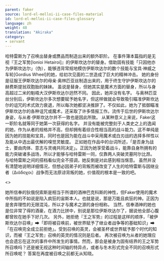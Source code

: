 ```yaml
---
parent: faker
source: lord-el-melloi-ii-case-files-material
id: lord-el-melloi-ii-case-files-glossary
language: zh
weight: 48
translation: "Akiraka"
category:
- servant
---
```


哈特雷斯为了召唤出替身或赝品而制造出来的额外职阶。
在事件簿本篇指的是无视『王之军势[Ionioi Hetairoi]』的伊斯坎达尔的替身。借助固有技能「只因他亦为伊斯坎达尔」（伪），能够违背常规地模仿伊斯坎达尔的数个技能与宝具·神威之车轮[Gordius Wheel]的她，给初次见面的二世造成了巨大的精神冲击。
她的身份是征服王伊斯坎达尔的母亲·奥林匹亚丝制造出来的，用于终生守护伊斯坎达尔的赫费斯提翁双胞胎的妹妹。
虽说是替身，但她其实是魔术方面的替身，所以与身高超过二米的魁梧大汉伊斯坎达尔迥然不同。
因此，她并没有名字。
与奥林匹亚丝分别后，伊斯坎达尔多次想要赋予她名字，但这样做就会导致吸引瞄准伊斯坎达尔的诅咒的术式效力衰退，所以每次她都坚决推辞了。不仅如此，她为了抵御瞄准伊斯坎达尔的各种诅咒或魔术，还采取了许多情报工作。流传于后世的伊斯坎达尔身姿，与从者·伊斯坎达尔并不一致也是因此所致。
从某种意义上来说，Faker这一职阶名就等同于她第一次获得的名字。
并没有能被完整刻于人类史之上的逸闻的她，作为从者的规格并不高，但却拥有着综合性相当高的战斗能力。这不单纯是因为她的技能和宝具，同时也是因为能在战斗中采用魔术或白刃战的选择多样性以及能从中选出最优解的嗅觉灵敏度。
正如她在作品中的台词所述，「是否身为战士，要由肉体、意志与灵魂共同决定」。正因为她享受着战斗，能靠自身所拥有的能力突破诸多战场，所以才能够与哈特雷斯一同，仅靠两人突破灵墓阿尔比昂。
与哈特雷斯之间的搭档看似完全不搭调，她反倒是对此感到相当惬意。
虽然并没有清楚地说明详细情况，但想必因弟子的背叛而被改变了人生的哈特雷斯与因继业者（Διάδοχοι）战争而无法原谅背叛的她，价值观的根本是一致的吧。

<>

她所信奉的狄俄倪索斯是相当于所谓的酒神巴克科斯的神性，但Faker使用的魔术中所指的不如说是陷入疯狂的宙斯本人。也就是说，那是万能且疯狂的神。正因为是舍弃理性的无限混沌，所以才与魔术之源的身份相称。
当然，信奉酒神的她也是位非常了得的酒豪，在酒力比拼中，别说是那位伊斯坎达尔了，据说他全部心腹都曾败在她手下好几次。
另外，她拒绝『王之军势』的过程是这样的顺序，「被伊斯坎达尔召唤」⮕「即将被召唤前，被世界赋予了继业者战争等的基础知识」⮕「在召唤完全成立前拒绝」。受到召唤的英灵，会被圣杯或世界赋予那个时代的知识，而被『王之军势』召唤的英灵的情况则是后者。
再次被召唤为从者的她理应也会遗忘在这次的事件中所发生的事情。然而，那会是被身为固有结界的王之军势所召唤吗？还是被无视这种时间轴的特异点，或者与冬木形式完全不同的召唤形式所召唤呢？
答案在再度被召唤之前都无从知晓。
